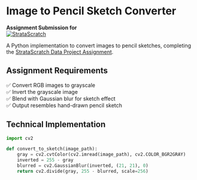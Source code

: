 # Image to Pencil Sketch Converter

**Assignment Submission for**  
[![StrataScratch](https://platform.stratascratch.com/static/images/stratascratch-logo.svg)](https://platform.stratascratch.com/data-projects/image-pencil-sketch/your-solution)

A Python implementation to convert images to pencil sketches, completing the [StrataScratch Data Project Assignment](https://platform.stratascratch.com/data-projects/image-pencil-sketch).

## Assignment Requirements
✅ Convert RGB images to grayscale  
✅ Invert the grayscale image  
✅ Blend with Gaussian blur for sketch effect  
✅ Output resembles hand-drawn pencil sketch  

## Technical Implementation
```python
import cv2

def convert_to_sketch(image_path):
    gray = cv2.cvtColor(cv2.imread(image_path), cv2.COLOR_BGR2GRAY)
    inverted = 255 - gray
    blurred = cv2.GaussianBlur(inverted, (21, 21), 0)
    return cv2.divide(gray, 255 - blurred, scale=256)
